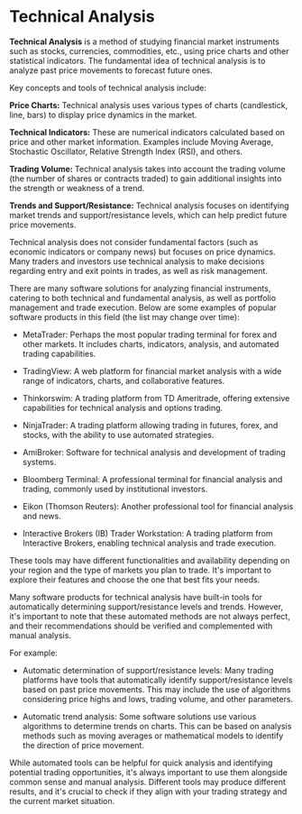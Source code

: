 # Technical Analysis
**Technical Analysis** is a method of studying financial market instruments such as stocks, currencies, commodities, etc., using price charts and other statistical indicators. The fundamental idea of technical analysis is to analyze past price movements to forecast future ones.

Key concepts and tools of technical analysis include:

**Price Charts:** Technical analysis uses various types of charts (candlestick, line, bars) to display price dynamics in the market.

**Technical Indicators:** These are numerical indicators calculated based on price and other market information. Examples include Moving Average, Stochastic Oscillator, Relative Strength Index (RSI), and others.

**Trading Volume:** Technical analysis takes into account the trading volume (the number of shares or contracts traded) to gain additional insights into the strength or weakness of a trend.

**Trends and Support/Resistance:** Technical analysis focuses on identifying market trends and support/resistance levels, which can help predict future price movements.

Technical analysis does not consider fundamental factors (such as economic indicators or company news) but focuses on price dynamics. Many traders and investors use technical analysis to make decisions regarding entry and exit points in trades, as well as risk management.

There are many software solutions for analyzing financial instruments, catering to both technical and fundamental analysis, as well as portfolio management and trade execution. Below are some examples of popular software products in this field (the list may change over time):

- MetaTrader: Perhaps the most popular trading terminal for forex and other markets. It includes charts, indicators, analysis, and automated trading capabilities.

- TradingView: A web platform for financial market analysis with a wide range of indicators, charts, and collaborative features.

- Thinkorswim: A trading platform from TD Ameritrade, offering extensive capabilities for technical analysis and options trading.

- NinjaTrader: A trading platform allowing trading in futures, forex, and stocks, with the ability to use automated strategies.

- AmiBroker: Software for technical analysis and development of trading systems.

- Bloomberg Terminal: A professional terminal for financial analysis and trading, commonly used by institutional investors.

- Eikon (Thomson Reuters): Another professional tool for financial analysis and news.

- Interactive Brokers (IB) Trader Workstation: A trading platform from Interactive Brokers, enabling technical analysis and trade execution.

These tools may have different functionalities and availability depending on your region and the type of markets you plan to trade. It's important to explore their features and choose the one that best fits your needs.

Many software products for technical analysis have built-in tools for automatically determining support/resistance levels and trends. However, it's important to note that these automated methods are not always perfect, and their recommendations should be verified and complemented with manual analysis.

For example:

- Automatic determination of support/resistance levels: Many trading platforms have tools that automatically identify support/resistance levels based on past price movements. This may include the use of algorithms considering price highs and lows, trading volume, and other parameters.

- Automatic trend analysis: Some software solutions use various algorithms to determine trends on charts. This can be based on analysis methods such as moving averages or mathematical models to identify the direction of price movement.

While automated tools can be helpful for quick analysis and identifying potential trading opportunities, it's always important to use them alongside common sense and manual analysis. Different tools may produce different results, and it's crucial to check if they align with your trading strategy and the current market situation.

